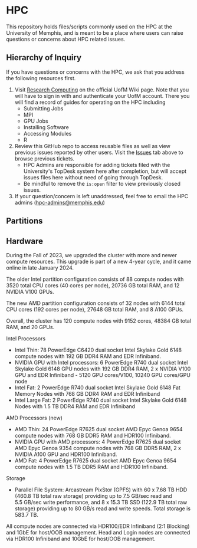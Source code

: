 # HPC

This repository holds files/scripts commonly used on the HPC at the University of Memphis, and is meant to be a place where users can raise questions or concerns about HPC related issues.

## Hierarchy of Inquiry

If you have questions or concerns with the HPC, we ask that you address the following resources first.

1. Visit [Research Computing](https://uofmwiki.memphis.edu/shelves/research-computing) on the official UofM Wiki page. Note that you will have to sign in with and authenticate your UofM account. There you will find a record of guides for operating on the HPC including
    - Submitting Jobs
    - MPI
    - GPU Jobs
    - Installing Software
    - Accessing Modules
    - R
2. Review this GitHub repo to access reusable files as well as view previous issues reported by other users. Visit the [Issues](https://github.com/uofm-research-computing/hpc/issues?q=is%3Aissue) tab above to browse previous tickets. 
    - HPC Admins are responsible for adding tickets filed with the University's TopDesk system here after completion, but will accept issues files here without need of going through TopDesk.
    - Be mindful to remove the `is:open` filter to view previously closed issues.
3. If your question/concern is left unaddressed, feel free to email the HPC admins (hpc-admins@memphis.edu)

## Partitions


## Hardware

During the Fall of 2023, we upgraded the cluster with more and newer compute resources. This upgrade is part of a new 4-year cycle, and it came online in late January 2024.

The older Intel partition configuration consists of 88 compute nodes with 3520 total CPU cores (40 cores per node), 20736 GB total RAM, and 12 NVIDIA V100 GPUs.

The new AMD partition configuration consists of 32 nodes with 6144 total CPU cores (192 cores per node), 27648 GB total RAM, and 8 A100 GPUs.

Overall, the cluster has 120 compute nodes with 9152 cores, 48384 GB total RAM, and 20 GPUs.

Intel Processors

- Intel Thin: 78 PowerEdge C6420 dual socket Intel Skylake Gold 6148 compute nodes with 192 GB DDR4 RAM and EDR Infiniband.
- NVIDIA GPU with Intel processors: 6 PowerEdge R740 dual socket Intel Skylake Gold 6148 GPU nodes with 192 GB DDR4 RAM, 2 x NVIDIA V100 GPU and EDR Infiniband - 5120 GPU cores/V100, 10240 GPU cores/GPU node
- Intel Fat: 2 PowerEdge R740 dual socket Intel Skylake Gold 6148 Fat Memory Nodes with 768 GB DDR4 RAM and EDR Infiniband
- Intel Large Fat: 2 PowerEdge R740 dual socket Intel Skylake Gold 6148 Nodes with 1.5 TB DDR4 RAM and EDR Infiniband

AMD Processors (new)

- AMD Thin: 24 PowerEdge R7625 dual socket AMD Epyc Genoa 9654 compute nodes with 768 GB DDR5 RAM and HDR100 Infiniband.
- NVIDIA GPU with AMD processors: 4 PowerEdge R7625 dual socket AMD Epyc Genoa 9354 compute nodes with 768 GB DDR5 RAM, 2 x NVIDIA A100 GPU and HDR100 Infiniband.
- AMD Fat: 4 PowerEdge R7625 dual socket AMD Epyc Genoa 9654 compute nodes with 1.5 TB DDR5 RAM and HDR100 Infiniband.

Storage

- Parallel File System: Arcastream PixStor (GPFS) with 60 x 7.68 TB HDD (460.8 TB total raw storage) providing up to 7.5 GB/sec read and 5.5 GB/sec write performance, and 8 x 15.3 TB SSD (122.9 TB total raw storage) providing up to 80 GB/s read and write speeds. Total storage is 583.7 TB.

All compute nodes are connected via HDR100/EDR Infiniband (2:1 Blocking) and 1GbE for host/OOB management. Head and Login nodes are connected via HDR100 Infiniband and 10GbE for host/OOB management.
